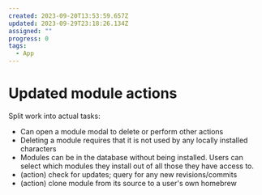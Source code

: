 ```yaml
---
created: 2023-09-20T13:53:59.657Z
updated: 2023-09-29T23:18:26.134Z
assigned: ""
progress: 0
tags:
  - App
---
```


# Updated module actions

Split work into actual tasks:
- Can open a module modal to delete or perform other actions
- Deleting a module requires that it is not used by any locally installed characters
- Modules can be in the database without being installed. Users can select which modules they install out of all those they have access to.
- (action) check for updates; query for any new revisions/commits
- (action) clone module from its source to a user's own homebrew
